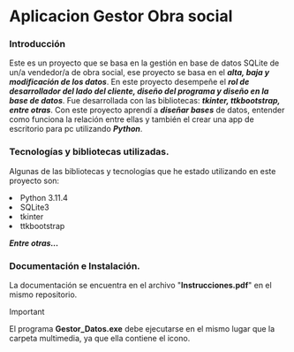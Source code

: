 # Aplicacion Gestor Obra social

### Introducción
Este es un proyecto que se basa en la gestión en base de datos SQLite de un/a vendedor/a de obra social, ese proyecto se basa en el ***alta, baja y modificación de los datos***. En este proyecto desempeñe el ***rol de desarrollador del lado del cliente, diseño del programa y diseño en la base de datos***. Fue desarrollada con las bibliotecas: ***tkinter, ttkbootstrap, entre otras***.
Con este proyecto aprendí a ***diseñar bases*** de datos, entender como funciona la relación entre ellas y también el crear una app de escritorio para pc utilizando ***Python***.


### Tecnologías y bibliotecas utilizadas.
<p>
Algunas de las bibliotecas y tecnologías que he estado utilizando en este proyecto son:
<li>Python 3.11.4 </li> 
<li>SQLite3</li>
<li> tkinter</li>
<li> ttkbootstrap</li>
</p>

***Entre otras...***

### Documentación e Instalación.

La documentación se encuentra en el archivo "**Instrucciones.pdf**" en el mismo repositorio.

  
> [!IMPORTANT]
> El programa **Gestor_Datos.exe** debe ejecutarse en el mismo lugar que la carpeta multimedia, ya que ella contiene el icono.

